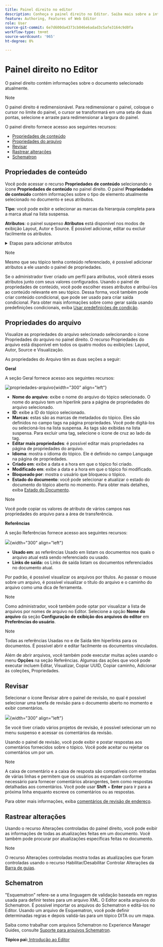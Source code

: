 ```yaml
---
title: Painel direito no editor
description: Conheça o painel direito no Editor. Saiba mais sobre a interface e os recursos do editor no Adobe Experience Manager Guides.
feature: Authoring, Features of Web Editor
role: User
source-git-commit: 6e7d600da4373cb046e6adad3c5afe3164c9d0fa
workflow-type: tm+mt
source-wordcount: '965'
ht-degree: 0%

---
```


# Painel direito no Editor

O painel direito contém informações sobre o documento selecionado atualmente.

>[!NOTE]
>
> O painel direito é redimensionável. Para redimensionar o painel, coloque o cursor no limite do painel, o cursor se transformará em uma seta de duas pontas, selecione e arraste para redimensionar a largura do painel.

O painel direito fornece acesso aos seguintes recursos:

- [Propriedades de conteúdo](#content-properties)
- [Propriedades do arquivo](#file-properties)
- [Revisar](#review)
- [Rastrear alterações](#track-changes)
- [Schematron](#schematron)

## Propriedades de conteúdo

Você pode acessar o recurso **Propriedades de conteúdo** selecionando o ícone **Propriedades de conteúdo** no painel direito. O painel **Propriedades de conteúdo** contém informações sobre o tipo de elemento atualmente selecionado no documento e seus atributos.

**Tipo**: você pode exibir e selecionar as marcas da hierarquia completa para a marca atual na lista suspensa.

**Atributos**: o painel suspenso **Atributos** está disponível nos modos de exibição Layout, Autor e Source. É possível adicionar, editar ou excluir facilmente os atributos.

<details>
    <summary> Etapas para adicionar atributos </summary>


1. Selecione **Adicionar**.

   ![atributos em propriedades de conteúdo](images/properties-tab-attributes_cs.png){width="300" align="left"}

1. No painel suspenso **Atributo**, selecione o atributo na lista suspensa e especifique o valor de um atributo.  Em seguida, selecione **Adicionar**.

   ![painel de atributos com vários atributos ](images/attributes-multiple-properties.png){width="300" align="left"}

1. Para editar o atributo, passe o mouse sobre ele e selecione **Editar** ![ícone de edição](images/edit_pencil_icon.svg).

1. Para excluir o atributo, passe o mouse sobre ele e selecione **Excluir** ![ícone de exclusão](images/Delete_icon.svg).

</details>


>[!NOTE]
>
> Mesmo que seu tópico tenha conteúdo referenciado, é possível adicionar atributos a ele usando o painel de propriedades.

Se o administrador tiver criado um perfil para atributos, você obterá esses atributos junto com seus valores configurados. Usando o painel de propriedades de conteúdo, você pode escolher esses atributos e atribuí-los ao conteúdo relevante em seu tópico. Dessa forma, você também pode criar conteúdo condicional, que pode ser usado para criar saída condicional. Para obter mais informações sobre como gerar saída usando predefinições condicionais, exiba [Usar predefinições de condição](generate-output-use-condition-presets.md#).



## Propriedades do arquivo

Visualize as propriedades do arquivo selecionado selecionando o ícone Propriedades do arquivo no painel direito. O recurso Propriedades do arquivo está disponível em todos os quatro modos ou exibições: Layout, Autor, Source e Visualização.

As propriedades do Arquivo têm as duas seções a seguir:

**Geral**

A seção Geral fornece acesso aos seguintes recursos:

![propriedades-arquivo](images/file-properties-general.png){width="300" align="left"}

- **Nome do arquivo**: exibe o nome do arquivo do tópico selecionado. O nome do arquivo tem um hiperlink para a página de propriedades do arquivo selecionado.
- **ID**: exibe a ID do tópico selecionado.
- **Marcas**: estas são as marcas de metadados do tópico. Eles são definidos no campo tags na página propriedades. Você pode digitá-los ou selecioná-los na lista suspensa.  As tags são exibidas na lista suspensa. Para excluir uma tag, selecione o ícone de cruz ao lado da tag.
- **Editar mais propriedades**: é possível editar mais propriedades na página de propriedades do arquivo.
- **Idioma**: mostra o idioma do tópico. Ele é definido no campo Language na página de propriedades.
- **Criado em**: exibe a data e a hora em que o tópico foi criado.
- **Modificado em**: exibe a data e a hora em que o tópico foi modificado.
- **Bloqueado por**: mostra o usuário que bloqueou o tópico.
- **Estado do documento**: você pode selecionar e atualizar o estado do documento do tópico aberto no momento. Para obter mais detalhes, exiba [Estado do Documento](web-editor-document-states.md#).

>[!NOTE]
>
> Você pode copiar os valores de atributo de vários campos nas propriedades do arquivo para a área de transferência.

**Referências**

A seção Referências fornece acesso aos seguintes recursos:

![](images/file-properties-references.png){width="300" align="left"}

- **Usado em**: as referências Usado em listam os documentos nos quais o arquivo atual está sendo referenciado ou usado.
- **Links de saída:** os Links de saída listam os documentos referenciados no documento atual.

Por padrão, é possível visualizar os arquivos por títulos. Ao passar o mouse sobre um arquivo, é possível visualizar o título do arquivo e o caminho do arquivo como uma dica de ferramenta.

>[!NOTE]
>
> Como administrador, você também pode optar por visualizar a lista de arquivos por nomes de arquivo no Editor. Selecione a opção **Nome do arquivo** da seção **Configuração de exibição dos arquivos do editor** em **Preferências do usuário**.

>[!NOTE]
>
> Todas as referências Usadas no e de Saída têm hiperlinks para os documentos. É possível abrir e editar facilmente os documentos vinculados.

Além de abrir arquivos, você também pode executar muitas ações usando o menu **Opções** na seção Referências. Algumas das ações que você pode executar incluem Editar, Visualizar, Copiar UUID, Copiar caminho, Adicionar às coleções, Propriedades.

## Revisar

Selecionar o ícone Revisar abre o painel de revisão, no qual é possível selecionar uma tarefa de revisão para o documento aberto no momento e exibir comentários.

![](images/review-panel-before-opening.png){width="300" align="left"}

Se você tiver criado vários projetos de revisão, é possível selecionar um no menu suspenso e acessar os comentários da revisão.

Usando o painel de revisão, você pode exibir e postar respostas aos comentários fornecidos sobre o tópico. Você pode aceitar ou rejeitar os comentários um por um.

>[!NOTE]
>
> A caixa de comentário e a caixa de resposta são compatíveis com entradas de várias linhas e permitem que os usuários as expandam conforme necessário para fornecer comentários abrangentes, bem como respostas detalhadas aos comentários. Você pode usar **Shift** + **Enter** para ir para a próxima linha enquanto escreve os comentários ou as respostas.

Para obter mais informações, exiba [comentários de revisão de endereço](review-address-review-comments.md#).

## Rastrear alterações

Usando o recurso Alterações controladas do painel direito, você pode exibir as informações de todas as atualizações feitas em um documento. Você também pode procurar por atualizações específicas feitas no documento.

>[!NOTE]
>
> O recurso Alterações controladas mostra todas as atualizações que foram controladas usando o recurso Habilitar/Desabilitar Controlar Alterações da [Barra de guias](#tab-bar).

## Schematron

&quot;Esquematron&quot; refere-se a uma linguagem de validação baseada em regras usada para definir testes para um arquivo XML. O Editor aceita arquivos do Schematron. É possível importar os arquivos do Schematron e editá-los no Editor. Usando um arquivo de Esquematron, você pode definir determinadas regras e depois validá-las para um tópico DITA ou um mapa.

Saiba como trabalhar com arquivos Schematron no Experience Manager Guides, consulte [Suporte para arquivos Schematron](./support-schematron-file.md).



**Tópico pai:**[ Introdução ao Editor](web-editor.md)
